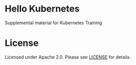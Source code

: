 # Hello Kubernetes

Supplemental material for Kubernetes Training

# License

Licensed under Apache 2.0. Please see [LICENSE](LICENSE) for details.
